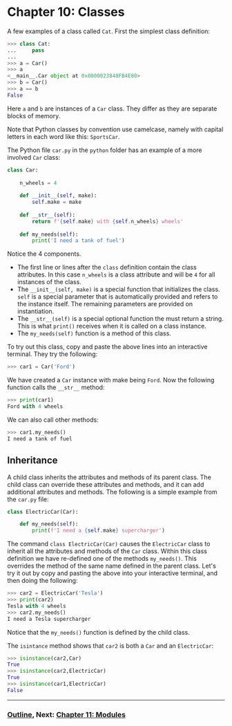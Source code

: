 # Chapter 10: Classes

A few examples of a class called `Cat`.  First the simplest class definition:
```python
>>> class Cat:
...     pass
...
>>> a = Car()
>>> a
<__main__.Car object at 0x0000023848FB4E80>
>>> b = Car()
>>> a == b
False
```
Here `a` and `b` are instances of a `Car` class.  They differ as they are separate blocks of memory.  

Note that Python classes by convention use camelcase, namely with capital letters in each word like this: `SportsCar`.

The Python file `car.py` in the `python` folder has an example of a more involved `Car` class:
```python
class Car:
    
    n_wheels = 4
    
    def __init__(self, make):
        self.make = make
    
    def __str__(self):
        return f'{self.make} with {self.n_wheels} wheels'
    
    def my_needs(self):
        print('I need a tank of fuel')
```
Notice the 4 components.  
* The first line or lines after the `class` definition contain the class attributes.  In this case `n_wheels` is a class attribute and will be `4` for all instances of the class.
* The `__init__(self, make)` is a special function that initializes the class.  `self` is a special parameter that is automatically provided and refers to the instance itself.  The remaining parameters are provided on instantiation.
* The `__str__(self)` is a special optional function the must return a string.  This is what `print()` receives when it is called on a class instance.
* The `my_needs(self)` function is a method of this class.  

To try out this class, copy and paste the above lines into an interactive terminal.  They try the following:
```python
>>> car1 = Car('Ford')
```
We have created a `Car` instance with make being `Ford`.  Now the following function calls the `__str__` method:
```python
>>> print(car1)
Ford with 4 wheels
```
We can also call other methods:
```python
>>> car1.my_needs()
I need a tank of fuel
```

## Inheritance

A child class inherits the attributes and methods of its parent class.  The child class can override these attributes and methods, and it can add additional attributes and methods.  The following is a simple example from the `car.py` file:
```python
class ElectricCar(Car):

    def my_needs(self):
        print(f'I need a {self.make} supercharger')
```
The command `class ElectricCar(Car)` causes the `ElectricCar` class to inherit all the attributes and methods of the `Car` class.  Within this class definition we have re-defined one of the methods `my_needs()`.  This overrides the method of the same name defined in the parent class.  Let's try it out by copy and pasting the above into your interactive terminal, and then doing the following:
```python
>>> car2 = ElectricCar('Tesla')
>>> print(car2)
Tesla with 4 wheels
>>> car2.my_needs()
I need a Tesla supercharger
```
Notice that the `my_needs()` function is defined by the child class.

The `isintance` method shows that `car2` is both a `Car` and an `ElectricCar`:
```python
>>> isinstance(car2,Car)
True
>>> isinstance(car2,ElectricCar)
True
>>> isinstance(car1,ElectricCar)
False
```


___
### [Outline](README.md), Next: [Chapter 11: Modules](Chapter_11_Modules.md)


